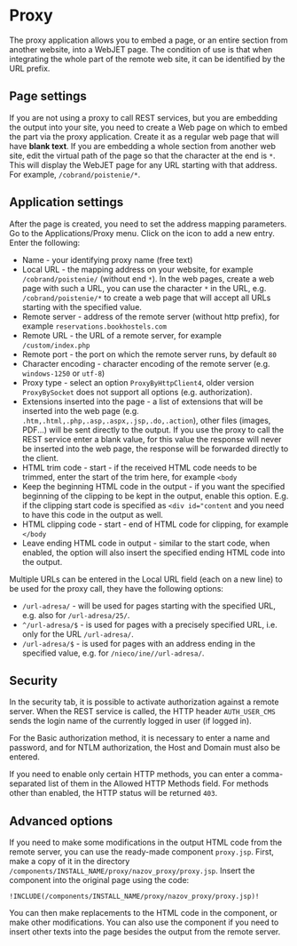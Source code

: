 # Proxy

The proxy application allows you to embed a page, or an entire section from another website, into a WebJET page. The condition of use is that when integrating the whole part of the remote web site, it can be identified by the URL prefix.

## Page settings

If you are not using a proxy to call REST services, but you are embedding the output into your site, you need to create a Web page on which to embed the part via the proxy application. Create it as a regular web page that will have **blank text**. If you are embedding a whole section from another web site, edit the virtual path of the page so that the character at the end is `*`. This will display the WebJET page for any URL starting with that address. For example, `/cobrand/poistenie/*`.

## Application settings

After the page is created, you need to set the address mapping parameters. Go to the Applications/Proxy menu. Click on the icon to add a new entry. Enter the following:
- Name - your identifying proxy name (free text)
- Local URL - the mapping address on your website, for example `/cobrand/poistenie/` (without end `*`). In the web pages, create a web page with such a URL, you can use the character `*` in the URL, e.g. `/cobrand/poistenie/*` to create a web page that will accept all URLs starting with the specified value.
- Remote server - address of the remote server (without http prefix), for example `reservations.bookhostels.com`
- Remote URL - the URL of a remote server, for example `/custom/index.php`
- Remote port - the port on which the remote server runs, by default `80`
- Character encoding - character encoding of the remote server (e.g. `windows-1250` or `utf-8`)
- Proxy type - select an option `ProxyByHttpClient4`, older version `ProxyBySocket` does not support all options (e.g. authorization).
- Extensions inserted into the page - a list of extensions that will be inserted into the web page (e.g. `.htm,.html,.php,.asp,.aspx,.jsp,.do,.action`), other files (images, PDF...) will be sent directly to the output. If you use the proxy to call the REST service enter a blank value, for this value the response will never be inserted into the web page, the response will be forwarded directly to the client.
- HTML trim code - start - if the received HTML code needs to be trimmed, enter the start of the trim here, for example `<body`
- Keep the beginning HTML code in the output - if you want the specified beginning of the clipping to be kept in the output, enable this option. E.g. if the clipping start code is specified as `<div id="content` and you need to have this code in the output as well.
- HTML clipping code - start - end of HTML code for clipping, for example `</body`
- Leave ending HTML code in output - similar to the start code, when enabled, the option will also insert the specified ending HTML code into the output.

Multiple URLs can be entered in the Local URL field (each on a new line) to be used for the proxy call, they have the following options:
- `/url-adresa/` - will be used for pages starting with the specified URL, e.g. also for `/url-adresa/25/`.
- `^/url-adresa/$` - is used for pages with a precisely specified URL, i.e. only for the URL `/url-adresa/`.
- `/url-adresa/$` - is used for pages with an address ending in the specified value, e.g. for `/nieco/ine//url-adresa/`.

## Security

In the security tab, it is possible to activate authorization against a remote server. When the REST service is called, the HTTP header `AUTH_USER_CMS` sends the login name of the currently logged in user (if logged in).

For the Basic authorization method, it is necessary to enter a name and password, and for NTLM authorization, the Host and Domain must also be entered.

If you need to enable only certain HTTP methods, you can enter a comma-separated list of them in the Allowed HTTP Methods field. For methods other than enabled, the HTTP status will be returned `403`.

## Advanced options

If you need to make some modifications in the output HTML code from the remote server, you can use the ready-made component `proxy.jsp`. First, make a copy of it in the directory `/components/INSTALL_NAME/proxy/nazov_proxy/proxy.jsp`. Insert the component into the original page using the code:

`!INCLUDE(/components/INSTALL_NAME/proxy/nazov_proxy/proxy.jsp)!`

You can then make replacements to the HTML code in the component, or make other modifications. You can also use the component if you need to insert other texts into the page besides the output from the remote server.
